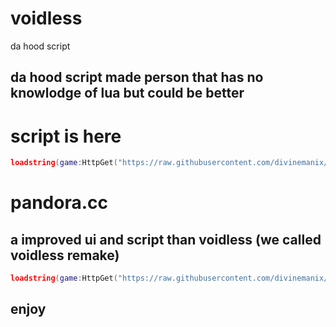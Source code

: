 # voidless
da hood script

## da hood script made person that has no knowlodge of lua but could be better

# script is here

```lua
loadstring(game:HttpGet("https://raw.githubusercontent.com/divinemanix/voidless/main/voidless.lua",true))()
```

# pandora.cc

## a improved ui and script than voidless (we called voidless remake)

```lua
loadstring(game:HttpGet("https://raw.githubusercontent.com/divinemanix/voidless/main/pandora.cc.lua",true))()
```

## enjoy
